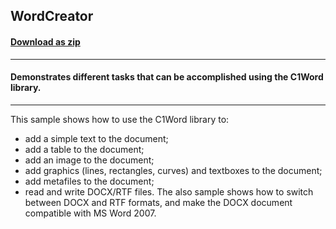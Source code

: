 ## WordCreator
#### [Download as zip](https://grapecity.github.io/DownGit/#/home?url=https://github.com/GrapeCity/ComponentOne-WinForms-Samples/tree/master/NetFramework\Word\CS\WordCreator)
____
#### Demonstrates different tasks that can be accomplished using the C1Word library.
____
This sample shows how to use the C1Word library to:

* add a simple text to the document;
* add a table to the document;
* add an image to the document;
* add graphics (lines, rectangles, curves) and textboxes to the document;
* add metafiles to the document;
* read and write DOCX/RTF files.
The also sample shows how to switch between DOCX and RTF formats, and make the DOCX document compatible with MS Word 2007.
